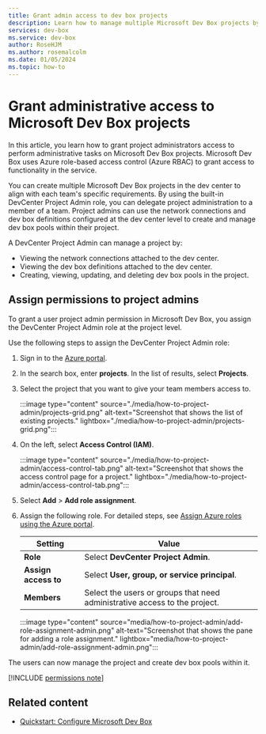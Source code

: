 ```yaml
---
title: Grant admin access to dev box projects
description: Learn how to manage multiple Microsoft Dev Box projects by granting admin permissions and delegating project administration.
services: dev-box
ms.service: dev-box
author: RoseHJM
ms.author: rosemalcolm
ms.date: 01/05/2024
ms.topic: how-to
---
```


# Grant administrative access to Microsoft Dev Box projects

In this article, you learn how to grant project administrators access to perform administrative tasks on Microsoft Dev Box projects. Microsoft Dev Box uses Azure role-based access control (Azure RBAC) to grant access to functionality in the service.

You can create multiple Microsoft Dev Box projects in the dev center to align with each team's specific requirements. By using the built-in DevCenter Project Admin role, you can delegate project administration to a member of a team. Project admins can use the network connections and dev box definitions configured at the dev center level to create and manage dev box pools within their project.

A DevCenter Project Admin can manage a project by:

- Viewing the network connections attached to the dev center.
- Viewing the dev box definitions attached to the dev center.
- Creating, viewing, updating, and deleting dev box pools in the project.

## Assign permissions to project admins

To grant a user project admin permission in Microsoft Dev Box, you assign the DevCenter Project Admin role at the project level.

Use the following steps to assign the DevCenter Project Admin role:

1. Sign in to the [Azure portal](https://portal.azure.com).

1. In the search box, enter **projects**. In the list of results, select **Projects**.

1. Select the project that you want to give your team members access to.

   :::image type="content" source="./media/how-to-project-admin/projects-grid.png" alt-text="Screenshot that shows the list of existing projects." lightbox="./media/how-to-project-admin/projects-grid.png":::

1. On the left, select **Access Control (IAM)**.

   :::image type="content" source="./media/how-to-project-admin/access-control-tab.png" alt-text="Screenshot that shows the access control page for a project." lightbox="./media/how-to-project-admin/access-control-tab.png":::

1. Select **Add** > **Add role assignment**.

1. Assign the following role. For detailed steps, see [Assign Azure roles using the Azure portal](../role-based-access-control/role-assignments-portal.yml).

    | Setting | Value |
    |---|---|
    | **Role** | Select **DevCenter Project Admin**. |
    | **Assign access to** | Select **User, group, or service principal**. |
    | **Members** | Select the users or groups that need administrative access to the project. |

   :::image type="content" source="media/how-to-project-admin/add-role-assignment-admin.png" alt-text="Screenshot that shows the pane for adding a role assignment." lightbox="media/how-to-project-admin/add-role-assignment-admin.png":::

The users can now manage the project and create dev box pools within it.

[!INCLUDE [permissions note](./includes/note-permission-to-create-dev-box.md)]

## Related content

- [Quickstart: Configure Microsoft Dev Box](quickstart-configure-dev-box-service.md)
